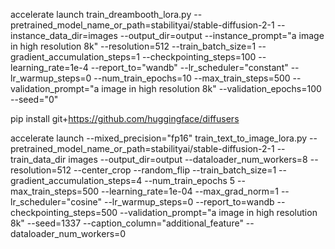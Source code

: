 accelerate launch train_dreambooth_lora.py --pretrained_model_name_or_path=stabilityai/stable-diffusion-2-1 --instance_data_dir=images --output_dir=output --instance_prompt="a image in high resolution 8k" --resolution=512 --train_batch_size=1 --gradient_accumulation_steps=1 --checkpointing_steps=100 --learning_rate=1e-4 --report_to="wandb" --lr_scheduler="constant" --lr_warmup_steps=0 --num_train_epochs=10 --max_train_steps=500 --validation_prompt="a image in high resolution 8k" --validation_epochs=100 --seed="0"

pip install git+https://github.com/huggingface/diffusers

accelerate launch --mixed_precision="fp16" train_text_to_image_lora.py --pretrained_model_name_or_path=stabilityai/stable-diffusion-2-1 --train_data_dir images --output_dir=output --dataloader_num_workers=8 --resolution=512 --center_crop --random_flip --train_batch_size=1 --gradient_accumulation_steps=4 --num_train_epochs 5 --max_train_steps=500 --learning_rate=1e-04 --max_grad_norm=1 --lr_scheduler="cosine" --lr_warmup_steps=0 --report_to=wandb --checkpointing_steps=500 --validation_prompt="a image in high resolution 8k" --seed=1337 --caption_column="additional_feature" --dataloader_num_workers=0

